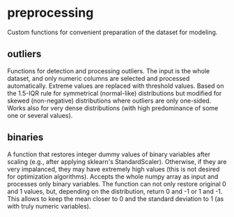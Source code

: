 # preprocessing
Custom functions for convenient preparation of the dataset for modeling.

## outliers
Functions for detection and processing outliers. The input is the whole dataset, and only numeric columns are selected
and processed automatically. Extreme values are replaced with threshold values. Based on the 1.5-IQR rule for symmetrical 
(normal-like) distributions but modified for skewed (non-negative) distributions where outliers are only one-sided. Works
also for very dense distributions (with high predominance of some one or several values).

## binaries
A function that restores integer dummy values of binary variables after scaling (e.g., after applying sklearn's StandardScaler).
Otherwise, if they are very impalanced, they may have extremely high values (this is not desired for optimization algorithms). 
Accepts the whole numpy array as input and processes only binary variables. The function can not only restore original 0 and 1
values, but, depending on the distribution, return 0 and -1 or 1 and -1. This allows to keep the mean closer to 0 and the
standard deviation to 1 (as with truly numeric variables).